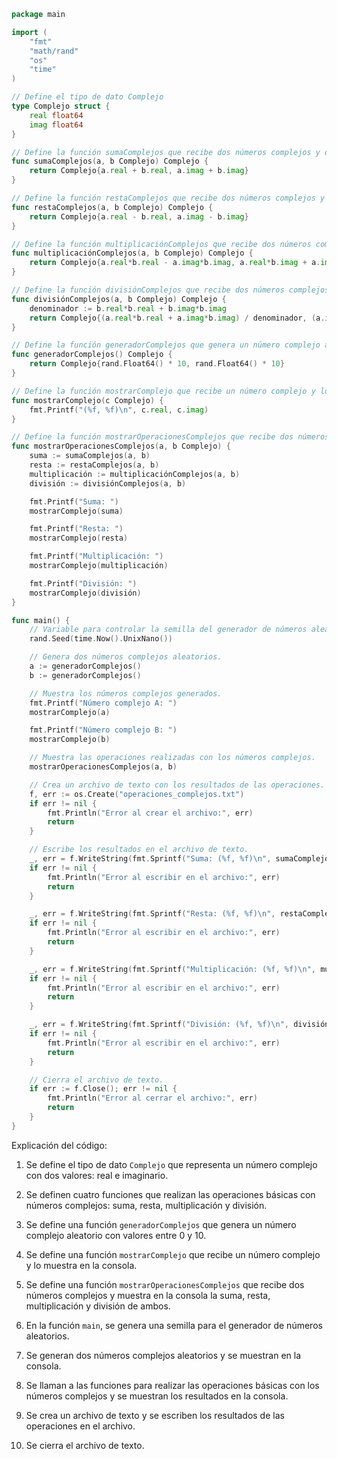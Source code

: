 ```go
package main

import (
	"fmt"
	"math/rand"
	"os"
	"time"
)

// Define el tipo de dato Complejo
type Complejo struct {
	real float64
	imag float64
}

// Define la función sumaComplejos que recibe dos números complejos y devuelve la suma de ambos.
func sumaComplejos(a, b Complejo) Complejo {
	return Complejo{a.real + b.real, a.imag + b.imag}
}

// Define la función restaComplejos que recibe dos números complejos y devuelve la resta de ambos.
func restaComplejos(a, b Complejo) Complejo {
	return Complejo{a.real - b.real, a.imag - b.imag}
}

// Define la función multiplicaciónComplejos que recibe dos números complejos y devuelve la multiplicación de ambos.
func multiplicaciónComplejos(a, b Complejo) Complejo {
	return Complejo{a.real*b.real - a.imag*b.imag, a.real*b.imag + a.imag*b.real}
}

// Define la función divisiónComplejos que recibe dos números complejos y devuelve la división de ambos.
func divisiónComplejos(a, b Complejo) Complejo {
	denominador := b.real*b.real + b.imag*b.imag
	return Complejo{(a.real*b.real + a.imag*b.imag) / denominador, (a.imag*b.real - a.real*b.imag) / denominador}
}

// Define la función generadorComplejos que genera un número complejo aleatorio con valores entre 0 y 10.
func generadorComplejos() Complejo {
	return Complejo{rand.Float64() * 10, rand.Float64() * 10}
}

// Define la función mostrarComplejo que recibe un número complejo y lo muestra en la consola.
func mostrarComplejo(c Complejo) {
	fmt.Printf("(%f, %f)\n", c.real, c.imag)
}

// Define la función mostrarOperacionesComplejos que recibe dos números complejos y muestra en la consola la suma, resta, multiplicación y división de ambos.
func mostrarOperacionesComplejos(a, b Complejo) {
	suma := sumaComplejos(a, b)
	resta := restaComplejos(a, b)
	multiplicación := multiplicaciónComplejos(a, b)
	división := divisiónComplejos(a, b)

	fmt.Printf("Suma: ")
	mostrarComplejo(suma)

	fmt.Printf("Resta: ")
	mostrarComplejo(resta)

	fmt.Printf("Multiplicación: ")
	mostrarComplejo(multiplicación)

	fmt.Printf("División: ")
	mostrarComplejo(división)
}

func main() {
	// Variable para controlar la semilla del generador de números aleatorios.
	rand.Seed(time.Now().UnixNano())

	// Genera dos números complejos aleatorios.
	a := generadorComplejos()
	b := generadorComplejos()

	// Muestra los números complejos generados.
	fmt.Printf("Número complejo A: ")
	mostrarComplejo(a)

	fmt.Printf("Número complejo B: ")
	mostrarComplejo(b)

	// Muestra las operaciones realizadas con los números complejos.
	mostrarOperacionesComplejos(a, b)

	// Crea un archivo de texto con los resultados de las operaciones.
	f, err := os.Create("operaciones_complejos.txt")
	if err != nil {
		fmt.Println("Error al crear el archivo:", err)
		return
	}

	// Escribe los resultados en el archivo de texto.
	_, err = f.WriteString(fmt.Sprintf("Suma: (%f, %f)\n", sumaComplejos(a, b).real, sumaComplejos(a, b).imag))
	if err != nil {
		fmt.Println("Error al escribir en el archivo:", err)
		return
	}

	_, err = f.WriteString(fmt.Sprintf("Resta: (%f, %f)\n", restaComplejos(a, b).real, restaComplejos(a, b).imag))
	if err != nil {
		fmt.Println("Error al escribir en el archivo:", err)
		return
	}

	_, err = f.WriteString(fmt.Sprintf("Multiplicación: (%f, %f)\n", multiplicaciónComplejos(a, b).real, multiplicaciónComplejos(a, b).imag))
	if err != nil {
		fmt.Println("Error al escribir en el archivo:", err)
		return
	}

	_, err = f.WriteString(fmt.Sprintf("División: (%f, %f)\n", divisiónComplejos(a, b).real, divisiónComplejos(a, b).imag))
	if err != nil {
		fmt.Println("Error al escribir en el archivo:", err)
		return
	}

	// Cierra el archivo de texto.
	if err := f.Close(); err != nil {
		fmt.Println("Error al cerrar el archivo:", err)
		return
	}
}
```

Explicación del código:

1. Se define el tipo de dato `Complejo` que representa un número complejo con dos valores: real e imaginario.

2. Se definen cuatro funciones que realizan las operaciones básicas con números complejos: suma, resta, multiplicación y división.

3. Se define una función `generadorComplejos` que genera un número complejo aleatorio con valores entre 0 y 10.

4. Se define una función `mostrarComplejo` que recibe un número complejo y lo muestra en la consola.

5. Se define una función `mostrarOperacionesComplejos` que recibe dos números complejos y muestra en la consola la suma, resta, multiplicación y división de ambos.

6. En la función `main`, se genera una semilla para el generador de números aleatorios.

7. Se generan dos números complejos aleatorios y se muestran en la consola.

8. Se llaman a las funciones para realizar las operaciones básicas con los números complejos y se muestran los resultados en la consola.

9. Se crea un archivo de texto y se escriben los resultados de las operaciones en el archivo.

10. Se cierra el archivo de texto.